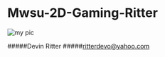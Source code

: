 # Mwsu-2D-Gaming-Ritter


![my pic](https://avatars3.githubusercontent.com/u/8991864?v=3&s=200)

#####Devin Ritter
#####ritterdevo@yahoo.com
